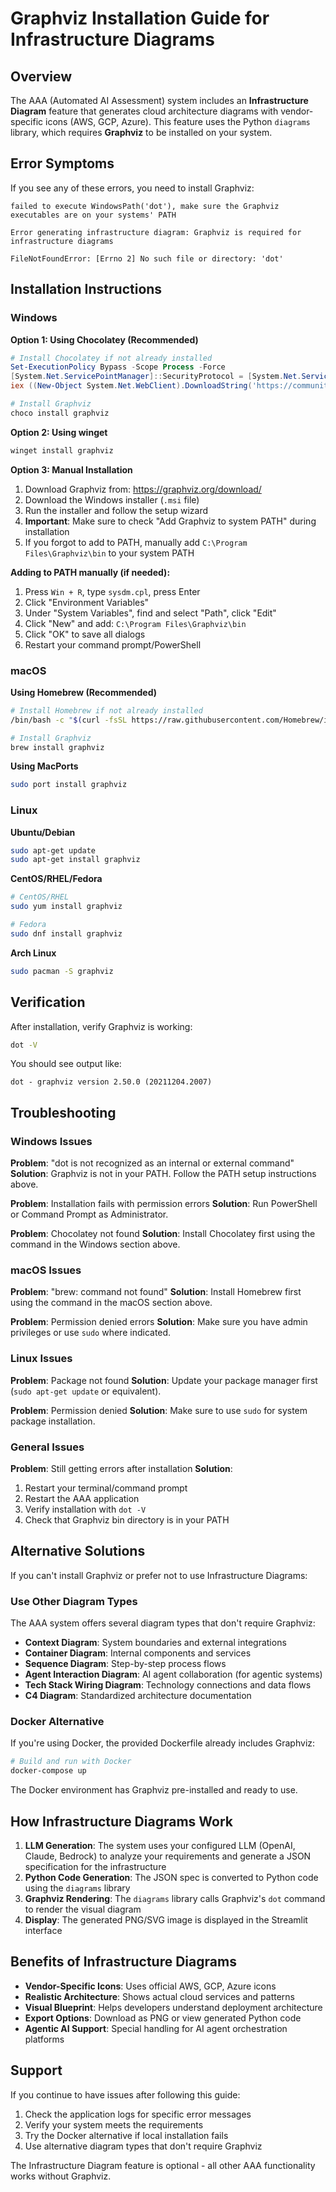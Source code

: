 # Graphviz Installation Guide for Infrastructure Diagrams

## Overview

The AAA (Automated AI Assessment) system includes an **Infrastructure Diagram** feature that generates cloud architecture diagrams with vendor-specific icons (AWS, GCP, Azure). This feature uses the Python `diagrams` library, which requires **Graphviz** to be installed on your system.

## Error Symptoms

If you see any of these errors, you need to install Graphviz:

```
failed to execute WindowsPath('dot'), make sure the Graphviz executables are on your systems' PATH
```

```
Error generating infrastructure diagram: Graphviz is required for infrastructure diagrams
```

```
FileNotFoundError: [Errno 2] No such file or directory: 'dot'
```

## Installation Instructions

### Windows

**Option 1: Using Chocolatey (Recommended)**
```powershell
# Install Chocolatey if not already installed
Set-ExecutionPolicy Bypass -Scope Process -Force
[System.Net.ServicePointManager]::SecurityProtocol = [System.Net.ServicePointManager]::SecurityProtocol -bor 3072
iex ((New-Object System.Net.WebClient).DownloadString('https://community.chocolatey.org/install.ps1'))

# Install Graphviz
choco install graphviz
```

**Option 2: Using winget**
```powershell
winget install graphviz
```

**Option 3: Manual Installation**
1. Download Graphviz from: https://graphviz.org/download/
2. Download the Windows installer (`.msi` file)
3. Run the installer and follow the setup wizard
4. **Important**: Make sure to check "Add Graphviz to system PATH" during installation
5. If you forgot to add to PATH, manually add `C:\Program Files\Graphviz\bin` to your system PATH

**Adding to PATH manually (if needed):**
1. Press `Win + R`, type `sysdm.cpl`, press Enter
2. Click "Environment Variables"
3. Under "System Variables", find and select "Path", click "Edit"
4. Click "New" and add: `C:\Program Files\Graphviz\bin`
5. Click "OK" to save all dialogs
6. Restart your command prompt/PowerShell

### macOS

**Using Homebrew (Recommended)**
```bash
# Install Homebrew if not already installed
/bin/bash -c "$(curl -fsSL https://raw.githubusercontent.com/Homebrew/install/HEAD/install.sh)"

# Install Graphviz
brew install graphviz
```

**Using MacPorts**
```bash
sudo port install graphviz
```

### Linux

**Ubuntu/Debian**
```bash
sudo apt-get update
sudo apt-get install graphviz
```

**CentOS/RHEL/Fedora**
```bash
# CentOS/RHEL
sudo yum install graphviz

# Fedora
sudo dnf install graphviz
```

**Arch Linux**
```bash
sudo pacman -S graphviz
```

## Verification

After installation, verify Graphviz is working:

```bash
dot -V
```

You should see output like:
```
dot - graphviz version 2.50.0 (20211204.2007)
```

## Troubleshooting

### Windows Issues

**Problem**: "dot is not recognized as an internal or external command"
**Solution**: Graphviz is not in your PATH. Follow the PATH setup instructions above.

**Problem**: Installation fails with permission errors
**Solution**: Run PowerShell or Command Prompt as Administrator.

**Problem**: Chocolatey not found
**Solution**: Install Chocolatey first using the command in the Windows section above.

### macOS Issues

**Problem**: "brew: command not found"
**Solution**: Install Homebrew first using the command in the macOS section above.

**Problem**: Permission denied errors
**Solution**: Make sure you have admin privileges or use `sudo` where indicated.

### Linux Issues

**Problem**: Package not found
**Solution**: Update your package manager first (`sudo apt-get update` or equivalent).

**Problem**: Permission denied
**Solution**: Make sure to use `sudo` for system package installation.

### General Issues

**Problem**: Still getting errors after installation
**Solution**: 
1. Restart your terminal/command prompt
2. Restart the AAA application
3. Verify installation with `dot -V`
4. Check that Graphviz bin directory is in your PATH

## Alternative Solutions

If you can't install Graphviz or prefer not to use Infrastructure Diagrams:

### Use Other Diagram Types
The AAA system offers several diagram types that don't require Graphviz:
- **Context Diagram**: System boundaries and external integrations
- **Container Diagram**: Internal components and services
- **Sequence Diagram**: Step-by-step process flows
- **Agent Interaction Diagram**: AI agent collaboration (for agentic systems)
- **Tech Stack Wiring Diagram**: Technology connections and data flows
- **C4 Diagram**: Standardized architecture documentation

### Docker Alternative
If you're using Docker, the provided Dockerfile already includes Graphviz:

```bash
# Build and run with Docker
docker-compose up
```

The Docker environment has Graphviz pre-installed and ready to use.

## How Infrastructure Diagrams Work

1. **LLM Generation**: The system uses your configured LLM (OpenAI, Claude, Bedrock) to analyze your requirements and generate a JSON specification for the infrastructure
2. **Python Code Generation**: The JSON spec is converted to Python code using the `diagrams` library
3. **Graphviz Rendering**: The `diagrams` library calls Graphviz's `dot` command to render the visual diagram
4. **Display**: The generated PNG/SVG image is displayed in the Streamlit interface

## Benefits of Infrastructure Diagrams

- **Vendor-Specific Icons**: Uses official AWS, GCP, Azure icons
- **Realistic Architecture**: Shows actual cloud services and patterns
- **Visual Blueprint**: Helps developers understand deployment architecture
- **Export Options**: Download as PNG or view generated Python code
- **Agentic AI Support**: Special handling for AI agent orchestration platforms

## Support

If you continue to have issues after following this guide:

1. Check the application logs for specific error messages
2. Verify your system meets the requirements
3. Try the Docker alternative if local installation fails
4. Use alternative diagram types that don't require Graphviz

The Infrastructure Diagram feature is optional - all other AAA functionality works without Graphviz.